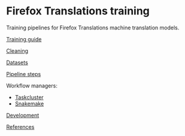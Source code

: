 # Firefox Translations training
Training pipelines for Firefox Translations machine translation models.

[Training guide](training-guide.md)

[Cleaning](cleaning.md)

[Datasets](data.md)

[Pipeline steps](pipeline-steps.md)

Workflow managers:
- [Taskcluster](task-cluster.md)
- [Snakemake](snakemake.md)

[Development](development.md)

[References](references.md)
